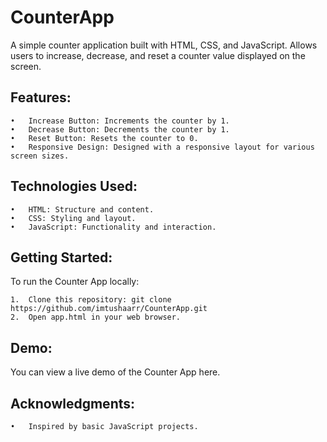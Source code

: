 # CounterApp
A simple counter application built with HTML, CSS, and JavaScript. Allows users to increase, decrease, and reset a counter value displayed on the screen.

## Features:
	•	Increase Button: Increments the counter by 1.
	•	Decrease Button: Decrements the counter by 1.
	•	Reset Button: Resets the counter to 0.
	•	Responsive Design: Designed with a responsive layout for various screen sizes.

## Technologies Used:
	•	HTML: Structure and content.
	•	CSS: Styling and layout.
	•	JavaScript: Functionality and interaction.

## Getting Started:
To run the Counter App locally:

	1.	Clone this repository: git clone https://github.com/imtushaarr/CounterApp.git
	2.	Open app.html in your web browser.

 ## Demo:

You can view a live demo of the Counter App here.

## Acknowledgments:

	•	Inspired by basic JavaScript projects.


 
